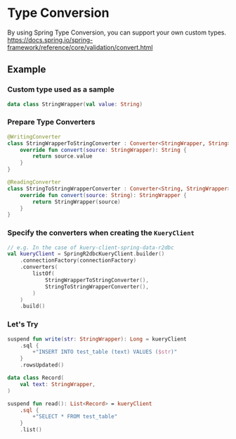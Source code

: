 # Type Conversion

By using Spring Type Conversion, you can support your own custom types.
https://docs.spring.io/spring-framework/reference/core/validation/convert.html

## Example

### Custom type used as a sample

```kotlin
data class StringWrapper(val value: String)
```

### Prepare Type Converters

```kotlin
@WritingConverter
class StringWrapperToStringConverter : Converter<StringWrapper, String> {
    override fun convert(source: StringWrapper): String {
        return source.value
    }
}

@ReadingConverter
class StringToStringWrapperConverter : Converter<String, StringWrapper> {
    override fun convert(source: String): StringWrapper {
        return StringWrapper(source)
    }
}
```

### Specify the converters when creating the `KueryClient`

```kotlin {4-9}
// e.g. In the case of kuery-client-spring-data-r2dbc
val kueryClient = SpringR2dbcKueryClient.builder()
    .connectionFactory(connectionFactory)
    .converters(
        listOf(
            StringWrapperToStringConverter(),
            StringToStringWrapperConverter(),
        )
    )
    .build()
```

### Let's Try

```kotlin
suspend fun write(str: StringWrapper): Long = kueryClient
    .sql {
        +"INSERT INTO test_table (text) VALUES ($str)"
    }
    .rowsUpdated()

data class Record(
    val text: StringWrapper,
)

suspend fun read(): List<Record> = kueryClient
    .sql {
        +"SELECT * FROM test_table"
    }
    .list()
```
